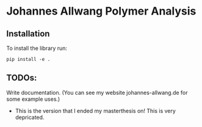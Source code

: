 # Johannes Allwang Polymer Analysis

## Installation

To install the library run:

`
pip install -e .
`

## TODOs:

Write documentation.
(You can see my website johannes-allwang.de for some example uses.)

- This is the version that I ended my masterthesis on! This is very depricated.
